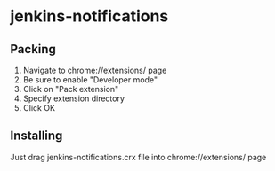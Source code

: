jenkins-notifications
=====================

Packing
---

1. Navigate to chrome://extensions/ page
2. Be sure to enable "Developer mode"
3. Click on "Pack extension"
4. Specify extension directory
5. Click OK

Installing
---

Just drag jenkins-notifications.crx file into chrome://extensions/ page
